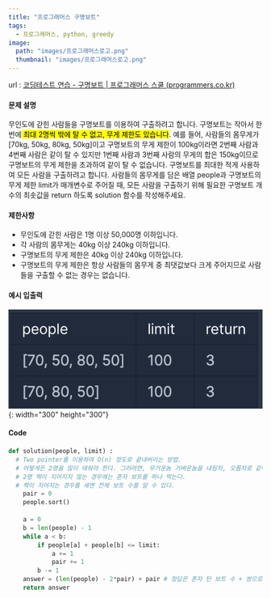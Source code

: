 ```yaml
---
title: "프로그래머스 구명보트"
tags:
  - 프로그래머스, python, greedy
image:
  path: "images/프로그래머스로고.png"
  thumbnail: "images/프로그래머스로고.png"
---
```

url : [코딩테스트 연습 - 구명보트 | 프로그래머스 스쿨 (programmers.co.kr)](https://school.programmers.co.kr/learn/courses/30/lessons/42885)
#### 문제 설명
무인도에 갇힌 사람들을 구명보트를 이용하여 구출하려고 합니다. 
구명보트는 작아서 한 번에<mark class="hltr-yellow"> 최대 2명씩 밖에 탈 수 없고, 무게 제한도 있습니다</mark>.
예를 들어, 사람들의 몸무게가 [70kg, 50kg, 80kg, 50kg]이고 구명보트의 무게 제한이 100kg이라면 2번째 사람과 4번째 사람은 같이 탈 수 있지만 1번째 사람과 3번째 사람의 무게의 합은 150kg이므로 구명보트의 무게 제한을 초과하여 같이 탈 수 없습니다.
구명보트를 최대한 적게 사용하여 모든 사람을 구출하려고 합니다.
사람들의 몸무게를 담은 배열 people과 구명보트의 무게 제한 limit가 매개변수로 주어질 때, 모든 사람을 구출하기 위해 필요한 구명보트 개수의 최솟값을 return 하도록 solution 함수를 작성해주세요.


#### 제한사항
-   무인도에 갇힌 사람은 1명 이상 50,000명 이하입니다.
-   각 사람의 몸무게는 40kg 이상 240kg 이하입니다.
-   구명보트의 무게 제한은 40kg 이상 240kg 이하입니다.
-   구명보트의 무게 제한은 항상 사람들의 몸무게 중 최댓값보다 크게 주어지므로 사람들을 구출할 수 없는 경우는 없습니다.

#### 예시 입출력 
![](/images/2023-06-15-13-56-42.png){: width="300" height="300"}


#### Code
```python
def solution(people, limit) :
  # Two pointer를 이용하여 O(n) 정도로 끝내버리는 방법.
  # 어떻게든 2명을 많이 태워야 한다. 그러려면, 무거운놈 가벼운놈을 내림차, 오름차로 같이 태워야 한다.
  # 2명 짝이 지어지지 않는 경우에는 혼자 보트를 하나 먹는다.
  # 짝이 지어지는 경우를 세면 전체 보트 수를 알 수 있다.
    pair = 0
    people.sort()
    
    a = 0
    b = len(people) - 1
    while a < b:
        if people[a] + people[b] <= limit:
            a += 1
            pair += 1
        b -= 1
	answer = (len(people) - 2*pair) + pair # 정답은 혼자 탄 보트 수 + 쌍으로 탄 보트 수
    return answer

```
